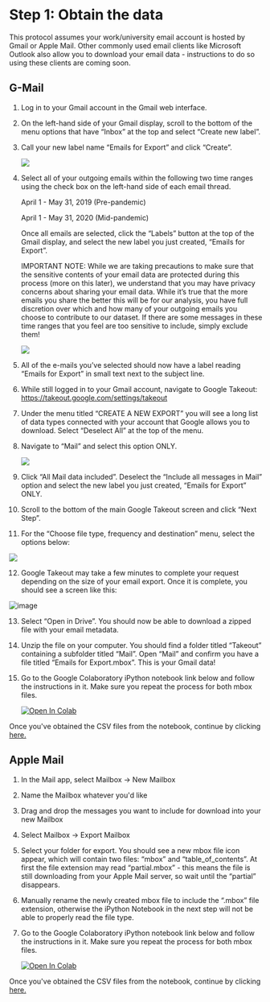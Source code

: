 # Step 1: Obtain the data

This protocol assumes your work/university email account is hosted by Gmail or Apple Mail. Other commonly used email clients like Microsoft Outlook also allow you to download your email data - instructions to do so using these clients are coming soon.

## G-Mail

1.  Log in to your Gmail account in the Gmail web interface.

2.  On the left-hand side of your Gmail display, scroll to the bottom of the menu options that have “Inbox” at the top and select “Create new label”.

3.  Call your new label name “Emails for Export” and click “Create”.

    ![](https://user-images.githubusercontent.com/42762378/101547694-a63e1780-39d0-11eb-963a-e9a1c31b55ec.png)

4.  Select all of your outgoing emails within the following two time ranges using the check box on the left-hand side of each email thread.
    
      April 1 - May 31, 2019 (Pre-pandemic)
      
      April 1 - May 31, 2020 (Mid-pandemic)
      
    Once all emails are selected, click the “Labels” button at the top of the Gmail display, and select the new label you just created, “Emails for Export”.

    IMPORTANT NOTE: While we are taking precautions to make sure that the sensitive contents of your email data are protected during this process (more on this later), we understand that you may have privacy concerns about sharing your email data. While it’s true that the more emails you share the better this will be for our analysis, you have full discretion over which and how many of your outgoing emails you choose to contribute to our dataset. If there are some messages in these time ranges that you feel are too sensitive to include, simply exclude them!

    ![](https://user-images.githubusercontent.com/42762378/101547892-02a13700-39d1-11eb-8111-9b7f22adb646.png)

5.  All of the e-mails you’ve selected should now have a label reading “Emails for Export” in small text next to the subject line.

6.  While still logged in to your Gmail account, navigate to Google Takeout: https://takeout.google.com/settings/takeout

7.  Under the menu titled “CREATE A NEW EXPORT” you will see a long list of data types connected with your account that Google allows you to download. Select “Deselect All” at the top of the menu.

8.  Navigate to “Mail” and select this option ONLY.

    ![](https://user-images.githubusercontent.com/42762378/101548046-472cd280-39d1-11eb-82b4-2eb4c456b3f7.png)

9.  Click “All Mail data included”. Deselect the “Include all messages in Mail” option and select the new label you just created, “Emails for Export” ONLY.

10.  Scroll to the bottom of the main Google Takeout screen and click “Next Step”.

11.  For the “Choose file type, frequency and destination” menu, select the options below:

   ![](https://user-images.githubusercontent.com/42762378/101548170-6d527280-39d1-11eb-9a27-6cff6b1d3dc5.png)

12.  Google Takeout may take a few minutes to complete your request depending on the size of your email export. Once it is complete, you should see a screen like this:

   ![image](https://user-images.githubusercontent.com/42762378/101548241-88bd7d80-39d1-11eb-89ca-4147070aa47b.png)

13.  Select “Open in Drive”. You should now be able to download a zipped file with your email metadata.

14.  Unzip the file on your computer. You should find a folder titled “Takeout” containing a subfolder titled “Mail”. Open “Mail” and confirm you have a file titled “Emails for Export.mbox”. This is your Gmail data!

15.  Go to the Google Colaboratory iPython notebook link below and follow the instructions in it. Make sure you repeat the process for both mbox files.

     [![Open In Colab](https://colab.research.google.com/assets/colab-badge.svg)](https://colab.research.google.com/github/delaiglesialab/DigitalRhythmsProject/blob/main/Get_Email_Timestamps_Notebook.ipynb)

Once you've obtained the CSV files from the notebook, continue by clicking <a href="https://delaiglesialab.github.io/DigitalRhythmsProject/Questionnaires">here.</a>

## Apple Mail

1.  In the Mail app, select Mailbox -> New Mailbox

2.  Name the Mailbox whatever you'd like

3.  Drag and drop the messages you want to include for download into your new Mailbox

4.  Select Mailbox -> Export Mailbox

5.  Select your folder for export. You should see a new mbox file icon appear, which will contain two files: “mbox” and “table_of_contents”. At first the file extension may read “partial.mbox” - this means the file is still downloading from your Apple Mail server, so wait until the “partial” disappears.

6. Manually rename the newly created mbox file to include the “.mbox” file extension, otherwise the iPython Notebook in the next step will not be able to properly read the file type.

7.  Go to the Google Colaboratory iPython notebook link below and follow the instructions in it. Make sure you repeat the process for both mbox files.

    [![Open In Colab](https://colab.research.google.com/assets/colab-badge.svg)](https://colab.research.google.com/github/delaiglesialab/DigitalRhythmsProject/blob/main/Get_Email_Timestamps_Notebook.ipynb)

Once you've obtained the CSV files from the notebook, continue by clicking <a href="https://delaiglesialab.github.io/DigitalRhythmsProject/Questionnaires">here.</a>
